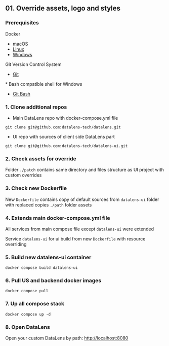 ## 01. Override assets, logo and styles

### Prerequisites

Docker

- [macOS](https://docs.docker.com/desktop/install/mac-install/)
- [Linux](https://docs.docker.com/engine/install/)
- [Windows](https://docs.docker.com/desktop/install/windows-install/)

Git Version Control System

- [Git](https://git-scm.com/downloads)

\* Bash compatible shell for Windows
- [Git Bash](https://git-scm.com/downloads)

### 1. Clone additional repos

- Main DataLens repo with docker-compose.yml file

`git clone git@github.com:datalens-tech/datalens.git`

- UI repo with sources of client side DataLens part

`git clone git@github.com:datalens-tech/datalens-ui.git`

### 2. Check assets for override

Folder `./patch` contains same directory and files structure as UI project with custom overrides

### 3. Check new Dockerfile 

New `Dockerfile` contains copy of default sources from `datalens-ui` folder with replaced copies `./path` folder assets

### 4. Extends main docker-compose.yml file

All services from main compose file except `datalens-ui` were extended

Service `datalens-ui` for ui build from new `Dockerfile` with resource overriding

### 5. Build new datalens-ui container

`docker compose build datalens-ui`

### 6. Pull US and backend docker images

`docker compose pull`

### 7. Up all compose stack

`docker compose up -d`

### 8. Open DataLens

Open your custom DataLens by path: [http://localhost:8080](http://localhost:8080)
